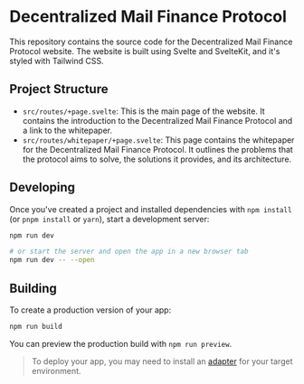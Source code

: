 # Decentralized Mail Finance Protocol

This repository contains the source code for the Decentralized Mail Finance Protocol website. The website is built using Svelte and SvelteKit, and it's styled with Tailwind CSS.

## Project Structure

- `src/routes/+page.svelte`: This is the main page of the website. It contains the introduction to the Decentralized Mail Finance Protocol and a link to the whitepaper.
- `src/routes/whitepaper/+page.svelte`: This page contains the whitepaper for the Decentralized Mail Finance Protocol. It outlines the problems that the protocol aims to solve, the solutions it provides, and its architecture.

## Developing

Once you've created a project and installed dependencies with `npm install` (or `pnpm install` or `yarn`), start a development server:

```bash
npm run dev

# or start the server and open the app in a new browser tab
npm run dev -- --open
```

## Building

To create a production version of your app:

```bash
npm run build
```

You can preview the production build with `npm run preview`.

> To deploy your app, you may need to install an [adapter](https://kit.svelte.dev/docs/adapters) for your target environment.
